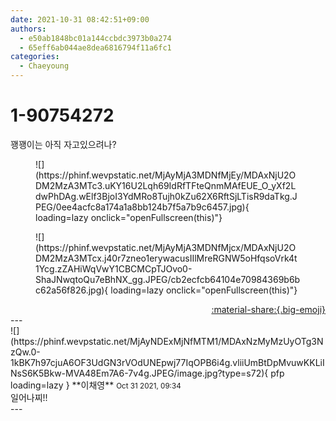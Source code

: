 ```yaml
---
date: 2021-10-31 08:42:51+09:00
authors:
  - e50ab1848bc01a144ccbdc3973b0a274
  - 65eff6ab044ae8dea6816794f11a6fc1
categories:
  - Chaeyoung
---
```


# 1-90754272

<div class="post-container" markdown="1">
<div class="content-container md-sidebar__scrollwrap" markdown="1">

꽹꽹이는 아직 자고있으려나?
<figure markdown="1">
![](https://phinf.wevpstatic.net/MjAyMjA3MDNfMjEy/MDAxNjU2ODM2MzA3MTc3.uKY16U2Lqh69IdRfTFteQnmMAfEUE_O_yXf2LdwPhDAg.wElf3BjoI3YdMRo8Tujh0kZu62X6RftSjLTisR9daTkg.JPEG/0ee4acfc8a174a1a8bb124b7f5a7b9c6457.jpg){ loading=lazy onclick="openFullscreen(this)"}
</figure>

<figure markdown="1">
![](https://phinf.wevpstatic.net/MjAyMjA3MDNfMjcx/MDAxNjU2ODM2MzA3MTcx.j40r7zneo1erywacusIIlMreRGNW5oHfqsoVrk4t1Ycg.zZAHiWqVwY1CBCMCpTJOvo0-ShaJNwqtoQu7eBhNX_gg.JPEG/cb2ecfcb64104e70984369b6bc62a56f826.jpg){ loading=lazy onclick="openFullscreen(this)"}
</figure>


</div>
</div>

<div style="text-align: right;" markdown="1">
<a href="https://weverse.io/fromis9/fanpost/1-90754272" style="text-align: right;">:material-share:{.big-emoji}</a>
</div>
---

<div class="comments-container md-sidebar__scrollwrap" markdown="1">
<div class="comment" markdown="1">
<div class='id-container' markdown="1">
![](https://phinf.wevpstatic.net/MjAyNDExMjNfMTM1/MDAxNzMyMzUyOTg3NzQw.0-1kBK7h97cjuA6OF3UdGN3rVOdUNEpwj77IqOPB6i4g.vliiUmBtDpMvuwKKLiINsS6K5Bkw-MVA48Em7A6-7v4g.JPEG/image.jpg?type=s72){ pfp loading=lazy }
**<span class="artist">이채영</span>** <small>Oct 31 2021, 09:34</small><br>
</div>
<div class='comment-body' markdown="1">
일어나찌!!
</div>
</div>
</div>
---
